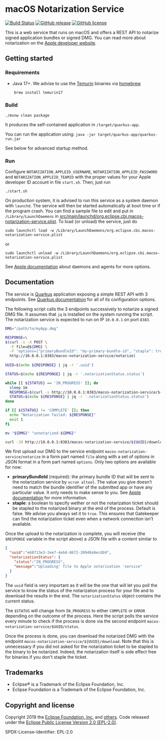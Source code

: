 # macOS Notarization Service

[![Build Status](https://ci.eclipse.org/cbi/buildStatus/icon?job=macos-notarization-service%2Fmain)](https://ci.eclipse.org/cbi/job/macos-notarization-service/job/main/) 
[![GitHub release](https://img.shields.io/github/release/eclipse-cbi/macos-notarization-service.svg?label=release)](https://github.com/eclipse-cbi/macos-notarization-service.svg/releases/latest)
[![GitHub license](https://img.shields.io/github/license/eclipse-cbi/macos-notarization-service.svg)](https://github.com/eclipse-cbi/macos-notarization-service/blob/master/LICENSE)

This is a web service that runs on macOS and offers a REST API to notarize signed application bundles or signed DMG. You can read more about notarization on the [Apple developer website](https://developer.apple.com/documentation/security/notarizing_your_app_before_distribution).

## Getting started

### Requirements

* Java 17+. We advise to use the [Temurin](https://adoptium.net/) binaries via [homebrew](https://brew.sh)

```bash
    brew install temurin17
```

### Build

    ./mvnw clean package
    
It produces the self-contained application in `/target/quarkus-app`.

You can run the application using: `java -jar target/quarkus-app/quarkus-run.jar`

See below for advanced startup method.

### Run

Configure `NOTARIZATION_APPLEID_USERNAME`, `NOTARIZATION_APPLEID_PASSWORD` and `NOTARIZATION_APPLEID_TEAMID` with the proper values for your Apple developer ID account in file `start.sh`. Then, just run

    ./start.sh

On production system, it is advised to run this service as a system daemon with `launchd`. The service will then be started automatically at boot time or if the program crash. You can find a sample file to edit and put in `/Library/LaunchDaemons` in [src/main/launchd/org.eclipse.cbi.macos-notarization-service.plist](https://github.com/eclipse-cbi/macos-notarization-service/blob/master/src/main/launchd/org.eclipse.cbi.macos-notarization-service.plist). To load (or unload) the service, just do

    sudo launchctl load -w /Library/LaunchDaemons/org.eclipse.cbi.macos-notarization-service.plist

or

    sudo launchctl unload -w /Library/LaunchDaemons/org.eclipse.cbi.macos-notarization-service.plist

See [Apple documentation](https://developer.apple.com/library/archive/documentation/MacOSX/Conceptual/BPSystemStartup/Chapters/Introduction.html#//apple_ref/doc/uid/10000172i-SW1-SW1) about daemons and agents for more options.

## Documentation

The service is [Quarkus](https://quarkus.io) application exposing a simple REST API with 3 endpoints. See [Quarkus documentation](https://quarkus.io/guides/all-config) for all of its configuration options. 

The following script calls the 3 endpoints successively to notarize a signed DMG file. It assumes that `jq` is installed on the system running the script. The notarization service is expected to run on IP `10.0.0.1` on port `8383`.

```bash
DMG="/path/to/myApp.dmg"

RESPONSE=\
$(curl -s -X POST \
  -F file=@${DMG} \
  -F 'options={"primaryBundleId": "my-primary-bundle-id", "staple": true};type=application/json' \
  http://10.0.0.1:8383/macos-notarization-service/notarize)
  
UUID=$(echo ${RESPONSE} | jq -r '.uuid')

STATUS=$(echo ${RESPONSE} | jq -r '.notarizationStatus.status')

while [[ ${STATUS} == 'IN_PROGRESS' ]]; do
  sleep 1m
  RESPONSE=$(curl -s http://10.0.0.1:8383/macos-notarization-service/${UUID}/status)
  STATUS=$(echo ${RESPONSE} | jq -r '.notarizationStatus.status')
done

if [[ ${STATUS} != 'COMPLETE' ]]; then
  echo "Notarization failed: ${RESPONSE}"
  exit 1
fi

mv "${DMG}" "unnotarized-${DMG}"

curl -JO http://10.0.0.1:8383/macos-notarization-service/${UUID}/download
```

We first upload our DMG to the service endpoint `macos-notarization-service/notarize` in a form part named `file` along with a set of options in JSON format in a form part named `options`. Only two options are available for now:

 * **primaryBundleId** (required): the primary bundle ID that will be sent to the notarization service by `xcrun altool`. The value you give doesn’t need to match the bundle identifier of the submitted app or have any particular value. It only needs to make sense to you. See [Apple documentation](https://developer.apple.com/documentation/xcode/notarizing_your_app_before_distribution/customizing_the_notarization_workflow#3087734) for more information.
 * **staple**: a boolean to specify wether or not the notarization ticket should be stapled to the notarized binary at the end of the process. Default is false. We advise you always set it to `true`. This ensures that Gatekeeper can find the notarization ticket even when a network connection isn’t available.

Once the upload to the notarization is complete, you will receive (the `$RESPONSE` variable in the script above) a JSON file with a content similar to 

```json
{ 
  "uuid":"e68713e3-2ee7-4ebd-8672-20949a9ecdb9",
  "notarizationStatus": {
    "status":"IN_PROGRESS",
    "message":"Uploading' file to Apple notarization 'service"
  }
}
```

The `uuid` field is very important as it will be the one that will let you poll the service to know the status of the notarization process for your file and to download the results in the end. The `notarizationStatus` object contains the current status.

The `$STATUS` will change from `ÌN_PROGRESS` to either `COMPLETE` or `ERROR` depending on the outcome of the process. Here the script polls the service every minute to check if the process is done via the second endpoint `macos-notarization-service/$UUID/status`. 

Once the process is done, you can download the notarized DMG with the endpoint `macos-notarization-service/${UUID}/download`. Note that this is unnecessary if you did not asked for the notarization ticket to be stapled to the binary to be notarized. Indeed, the notarization itself is side effect free for binaries if you don't staple the ticket. 

## Trademarks

* Eclipse® is a Trademark of the Eclipse Foundation, Inc.
* Eclipse Foundation is a Trademark of the Eclipse Foundation, Inc.

## Copyright and license

Copyright 2019 the [Eclipse Foundation, Inc.](https://www.eclipse.org) and [others](https://github.com/eclipse-cbi/macos-notarization-service/graphs/contributors). Code released under the [Eclipse Public License Version 2.0 (EPL-2.0)](https://github.com/eclipse-cbi/macos-notarization-service/blob/src/LICENSE). 

SPDX-License-Identifier: EPL-2.0
